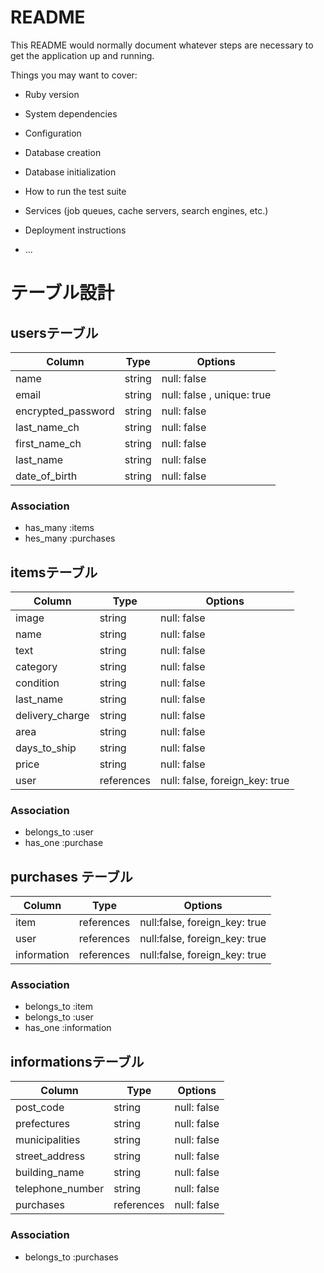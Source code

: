 # README

This README would normally document whatever steps are necessary to get the
application up and running.

Things you may want to cover:

* Ruby version

* System dependencies

* Configuration

* Database creation

* Database initialization

* How to run the test suite

* Services (job queues, cache servers, search engines, etc.)

* Deployment instructions

* ...

# テーブル設計

## usersテーブル

| Column             | Type   | Options                    |
| ------------------ | ------ | -------------------------- |
| name               | string | null: false                |
| email              | string | null: false , unique: true |
| encrypted_password | string | null: false                |
| last_name_ch       | string | null: false                |
| first_name_ch      | string | null: false                |
| last_name          | string | null: false                |
| date_of_birth      | string | null: false                |

### Association

- has_many :items
- hes_many :purchases


## itemsテーブル

| Column          | Type       | Options                        |
| ----------------| ---------- | ------------------------------ |
| image           | string     | null: false                    |
| name            | string     | null: false                    |
| text            | string     | null: false                    |
| category        | string     | null: false                    |
| condition       | string     | null: false                    |
| last_name       | string     | null: false                    |
| delivery_charge | string     | null: false                    |
| area            | string     | null: false                    |
| days_to_ship    | string     | null: false                    |
| price           | string     | null: false                    |
| user            | references | null: false, foreign_key: true |

### Association

- belongs_to :user
- has_one :purchase


## purchases テーブル

| Column      | Type       | Options                       |
| ----------- | ---------- | ----------------------------- |
| item        | references | null:false, foreign_key: true |
| user        | references | null:false, foreign_key: true |
| information | references | null:false, foreign_key: true |

### Association

- belongs_to :item
- belongs_to :user
- has_one :information


## informationsテーブル

| Column           | Type       | Options     |
| ---------------- | ---------- | ----------- |
| post_code        | string     | null: false |
| prefectures      | string     | null: false |
| municipalities   | string     | null: false |
| street_address   | string     | null: false |
| building_name    | string     | null: false |
| telephone_number | string     | null: false |
| purchases        | references | null: false |


### Association

- belongs_to :purchases
